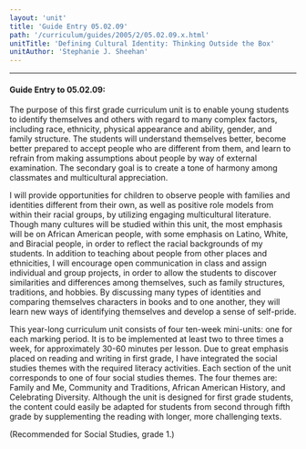 ```yaml
---
layout: 'unit'
title: 'Guide Entry 05.02.09'
path: '/curriculum/guides/2005/2/05.02.09.x.html'
unitTitle: 'Defining Cultural Identity: Thinking Outside the Box'
unitAuthor: 'Stephanie J. Sheehan'
---
```


<body>
<hr/>
 <h4>
  Guide Entry to 05.02.09:
 </h4>
 <p>
  The purpose of this first grade curriculum unit is to enable young students to identify themselves and others with regard to many complex factors, including race, ethnicity, physical appearance and ability, gender, and family structure. The students will understand themselves better, become better prepared to accept people who are different from them, and learn to refrain from making assumptions about people by way of external examination. The secondary goal is to create a tone of harmony among classmates and multicultural appreciation.
 </p>
<p>
  I will provide opportunities for children to observe people with families and identities different from their own, as well as positive role models from within their racial groups, by utilizing engaging multicultural literature. Though many cultures will be studied within this unit, the most emphasis will be on African American people, with some emphasis on Latino, White, and Biracial people, in order to reflect the racial backgrounds of my students. In addition to teaching about people from other places and ethnicities, I will encourage open communication in class and assign individual and group projects, in order to allow the students to discover similarities and differences among themselves, such as family structures, traditions, and hobbies. By discussing many types of identities and comparing themselves characters in books and to one another, they will learn new ways of identifying themselves and develop a sense of self-pride.
 </p>
<p>
  This year-long curriculum unit consists of four ten-week mini-units: one for each marking period. It is to be implemented at least two to three times a week, for approximately 30-60 minutes per lesson. Due to great emphasis placed on reading and writing in first grade, I have integrated the social studies themes with the required literacy activities. Each section of the unit corresponds to one of four social studies themes. The four themes are: Family and Me, Community and Traditions, African American History, and Celebrating Diversity. Although the unit is designed for first grade students, the content could easily be adapted for students from second through fifth grade by supplementing the reading with longer, more challenging texts.
 </p>
<p>
  (Recommended for Social Studies, grade 1.)
 </p>

</body>
